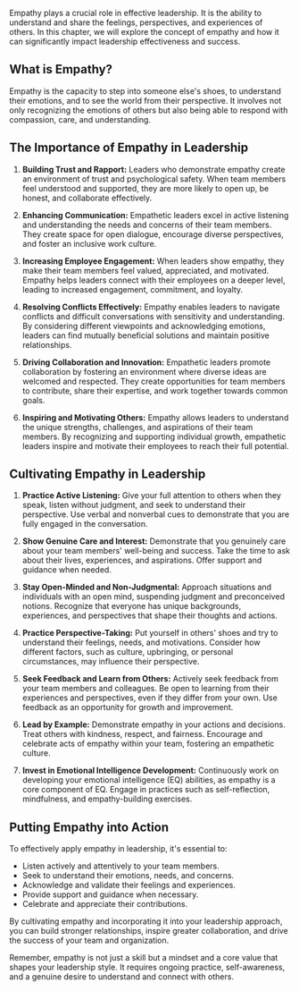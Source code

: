 
Empathy plays a crucial role in effective leadership. It is the ability to understand and share the feelings, perspectives, and experiences of others. In this chapter, we will explore the concept of empathy and how it can significantly impact leadership effectiveness and success.

**What is Empathy?**
--------------------

Empathy is the capacity to step into someone else's shoes, to understand their emotions, and to see the world from their perspective. It involves not only recognizing the emotions of others but also being able to respond with compassion, care, and understanding.

**The Importance of Empathy in Leadership**
-------------------------------------------

1. **Building Trust and Rapport:** Leaders who demonstrate empathy create an environment of trust and psychological safety. When team members feel understood and supported, they are more likely to open up, be honest, and collaborate effectively.

2. **Enhancing Communication:** Empathetic leaders excel in active listening and understanding the needs and concerns of their team members. They create space for open dialogue, encourage diverse perspectives, and foster an inclusive work culture.

3. **Increasing Employee Engagement:** When leaders show empathy, they make their team members feel valued, appreciated, and motivated. Empathy helps leaders connect with their employees on a deeper level, leading to increased engagement, commitment, and loyalty.

4. **Resolving Conflicts Effectively:** Empathy enables leaders to navigate conflicts and difficult conversations with sensitivity and understanding. By considering different viewpoints and acknowledging emotions, leaders can find mutually beneficial solutions and maintain positive relationships.

5. **Driving Collaboration and Innovation:** Empathetic leaders promote collaboration by fostering an environment where diverse ideas are welcomed and respected. They create opportunities for team members to contribute, share their expertise, and work together towards common goals.

6. **Inspiring and Motivating Others:** Empathy allows leaders to understand the unique strengths, challenges, and aspirations of their team members. By recognizing and supporting individual growth, empathetic leaders inspire and motivate their employees to reach their full potential.

**Cultivating Empathy in Leadership**
-------------------------------------

1. **Practice Active Listening:** Give your full attention to others when they speak, listen without judgment, and seek to understand their perspective. Use verbal and nonverbal cues to demonstrate that you are fully engaged in the conversation.

2. **Show Genuine Care and Interest:** Demonstrate that you genuinely care about your team members' well-being and success. Take the time to ask about their lives, experiences, and aspirations. Offer support and guidance when needed.

3. **Stay Open-Minded and Non-Judgmental:** Approach situations and individuals with an open mind, suspending judgment and preconceived notions. Recognize that everyone has unique backgrounds, experiences, and perspectives that shape their thoughts and actions.

4. **Practice Perspective-Taking:** Put yourself in others' shoes and try to understand their feelings, needs, and motivations. Consider how different factors, such as culture, upbringing, or personal circumstances, may influence their perspective.

5. **Seek Feedback and Learn from Others:** Actively seek feedback from your team members and colleagues. Be open to learning from their experiences and perspectives, even if they differ from your own. Use feedback as an opportunity for growth and improvement.

6. **Lead by Example:** Demonstrate empathy in your actions and decisions. Treat others with kindness, respect, and fairness. Encourage and celebrate acts of empathy within your team, fostering an empathetic culture.

7. **Invest in Emotional Intelligence Development:** Continuously work on developing your emotional intelligence (EQ) abilities, as empathy is a core component of EQ. Engage in practices such as self-reflection, mindfulness, and empathy-building exercises.

**Putting Empathy into Action**
-------------------------------

To effectively apply empathy in leadership, it's essential to:

* Listen actively and attentively to your team members.
* Seek to understand their emotions, needs, and concerns.
* Acknowledge and validate their feelings and experiences.
* Provide support and guidance when necessary.
* Celebrate and appreciate their contributions.

By cultivating empathy and incorporating it into your leadership approach, you can build stronger relationships, inspire greater collaboration, and drive the success of your team and organization.

Remember, empathy is not just a skill but a mindset and a core value that shapes your leadership style. It requires ongoing practice, self-awareness, and a genuine desire to understand and connect with others.
